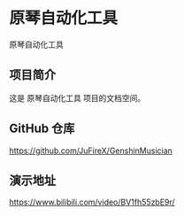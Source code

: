 # 原琴自动化工具

原琴自动化工具

## 项目简介

这是 原琴自动化工具 项目的文档空间。

## GitHub 仓库

https://github.com/JuFireX/GenshinMusician

## 演示地址

https://www.bilibili.com/video/BV1fh55zbE9r/